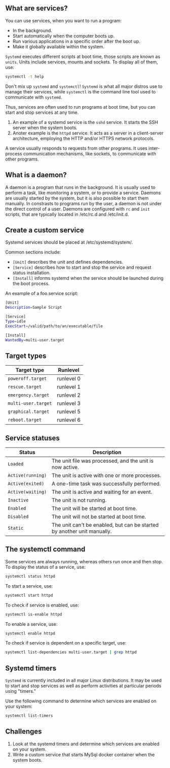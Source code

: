 ## What are services?
You can use services, when you want to run a program:

- In the background.
- Start automatically when the computer boots up.
- Run various applications in a specific order after the boot up.
- Make it globally available within the system.

<code>Systemd</code> executes different scripts at boot time, those scripts are known as <code>units</code>. Units include services, mounts and sockets. To display all of them, use:

```bash
systemctl -t help
```

Don't mix up <code>systemd</code> and <code>systemctl</code>! <code>Systemd</code> is what all major distros use to manage their services, while <code>systemctl</code> is the command line tool used to communicate with <code>systemd</code>. 

Thus, services are often used to run programs at boot time, but you can start and stop services at any time. 

1. An example of a systemd service is the <code>sshd</code> service. It starts the SSH server when the system boots. 
2. Anoter example is the <code>httpd</code> service. It acts as a server in a client-server architecture, employing the HTTP and/or HTTPS network protocols. 

A service usually responds to requests from other programs. It uses inter-process communication mechanisms, like sockets, to communicate with other programs.

## What is a daemon?
A daemon is a program that runs in the background. It is usually used to perform a task, like monitoring a system, or to provide a service. Daemons are usually started by the system, but it is also possible to start them manually. In constrasts to programs run by the user, a daemon is not under the direct control of a user. Daemons are configured with <code>rc</code> and <code>init</code> scripts, that are typically located in /etc/rc.d and /etc/init.d.

## Create a custom service

Systemd services should be placed at /etc/systemd/system/.

Common sections include:

* <code>[Unit]</code> describes the unit and defines dependencies.
* <code>[Service]</code> describes how to start and stop the service and request status installation.
* <code>[Install]</code> informs systemd when the service should be launched during the boot process. 

An example of a foo.service script:

```bash
[Unit]
Description=Sample Script

[Service]
Type=idle
ExecStart=/valid/path/to/an/executable/file

[Install]
WantedBy=multi-user.target
```

## Target types

| Target type | Runlevel |
| --- | --- |
| <code>poweroff.target</code> | runlevel 0 |
| <code>rescue.target</code> | runlevel 1 |
| <code>emergency.target</code> | runlevel 2 |
| <code>multi-user.target</code> | runlevel 3 |
| <code>graphical.target</b></code> | runlevel 5 |
| <code>reboot.target</code> | runlevel 6 |

## Service statuses

| Status | Description |
| --- | --- |
| <code>Loaded</code> | The unit file was processed, and the unit is now active. |
| <code>Active(running)</code> | The unit is active with one or more processes. |
| <code>Active(exited)</code> | A one-time task was successfully performed. |
| <code>Active(waiting)</code> | The unit is active and waiting for an event. |
| <code>Inactive</b></code> | The unit is not running.  |
| <code>Enabled</code> | The unit will be started at boot time. |
| <code>Disabled</code> |The unit will not be started at boot time. |
| <code>Static</code> | The unit can't be enabled, but can be started by another unit manually. |

## The systemctl command

Some services are always running, whereas others run once and then stop. To display the status of a service, use:

```bash
systemctl status httpd
```

To start a service, use:

```bash
systemctl start httpd
```

To check if service is enabled, use:

```bash
systemctl is-enable httpd
```

To enable a service, use:

```bash
systemctl enable httpd
```

To check if service is dependent on a specific target, use:

```bash
systemctl list-dependencies multi-user.target | grep httpd
```

## Systemd timers
<code>Systemd</code> is currently included in all major Linux distributions. It may be used to start and stop services as well as perform activities at particular periods using "timers."

Use the following command to determine which services are enabled on your system: 

```bash
systemctl list-timers
```

## Challenges

1. Look at the systemd timers and determine which services are enabled on your system.
1. Write a custom service that starts MySql docker container when the system boots.
